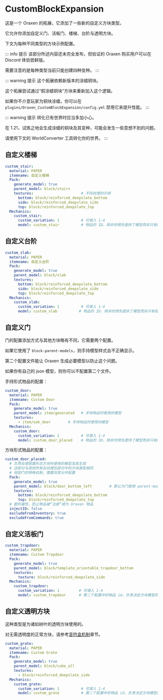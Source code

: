 # CustomBlockExpansion

这是一个 Oraxen 的拓展，它添加了一些新的自定义方块类型。

它允许你添加自定义门、活板门、楼梯、台阶与透明方块。

下文为每种不同类型的方块示例配置。

::: info 提示
该部分所述内容还未完全发布，但验证的 Oraxen 购买用户可以在 Discord 体验尝鲜版。

需要注意的是每种类型当前只能创建四种变种。
:::

::: warning 提示
这个拓展依赖新版本的涂蜡铜块。

这个拓展尝试通过“假涂蜡铜块”方块来重新加入这个逻辑。

如果你不介意玩家为铜块涂蜡，你可以在 `plugins/Oraxen_CustomBlockExpansion/config.yml` 禁用它来提升性能。
:::

::: warning 提示
转化已有世界时应当多加小心。

在 1.21，试炼之地会生成涂蜡的铜块及其变种，可能会发生一些意想不到的问题。

请使用下文的 WorldConverter 工具转化你的世界。
:::

## 自定义楼梯

``` YAML
custom_stair:
  material: PAPER
  itemname: 自定义楼梯
  Pack:
    generate_model: true
    parent_model: block/stairs
    textures:                      # 不同纹理的示例
      bottom: block/reinforced_deepslate_bottom
      side: block/reinforced_deepslate_side
      top: block/reinforced_deepslate_top
  Mechanics:
    custom_stair:
      custom_variation: 1          # 可填入 1-4 
      model: custom_stair          # 物品的 ID，除非你预先提供了模型而非只有贴图
```

## 自定义台阶

``` YAML
custom_slab:
  material: PAPER
  itemname: 自定义台阶
  Pack:
    generate_model: true
    parent_model: block/slab
    textures:
      bottom: block/reinforced_deepslate_bottom
      side: block/reinforced_deepslate_side
      top: block/reinforced_deepslate_top
  Mechanics:
    custom_slab:
      custom_variation: 1          # 可填入 1-4 
      model: custom_slab          # 物品的 ID，除非你预先提供了模型而非只有贴图
```

## 自定义门

门的配置添加方式与其他方块略有不同，它需要两个配置。

如果它使用了 `block-parent-models`，则手持模型样式会不正确显示。

第二个配置文件能让 Oraxen 生成必要模型以防止这个问题。

如果你有自己的 json 模型，则你可以不配置第二个文件。

手持形式物品的配置：

``` YAML
custom_door:
  material: PAPER
  itemname: Custom Door
  Pack:
    generate_model: true
    parent_model: item/generated   # 手持物品时使用的模型
    textures:
      - item/oak_door        # 手持物品时使用的模型
  Mechanics:
    custom_door:
      custom_variation: 1          # 可填入 1-4 
      model: custom_door_placed    # 物品的 ID，除非你预先提供了模型而非只有贴图
```

方块形式物品的配置：

``` YAML
custom_door_placed:
  # 负责处理放置形态方块所使用的模型及其生成
  # 这部分与其他所有在纹理包部分中的方块类型相同
  # 但因门的特殊机制，需要将其分开配置
  Pack:
    generate_model: true
    parent_model: block/door_bottom_left        # 默认为门使用 parent-model
    textures:
      bottom: block/reinforced_deepslate_bottom
      top: block/reinforced_deepslate_top
  # 额外属性，防止物品被“注册”成为 Oraxen 物品
  injectID: false
  excludeFromInventory: true
  excludeFromCommands: true
```

## 自定义活板门

``` YAML
custom_trapdoor:
  material: PAPER
  itemname: Custom Trapdoor
  Pack:
    generate_model: true
    parent_model: block/template_orientable_trapdoor_bottom
    textures:
      texture: block/reinforced_deepslate_side
  Mechanics:
    custom_trapdoor:
      custom_variation: 1         # 可填入 1-4
      model: custom_trapdoor      # 第二个配置中的物品 id，负责决定方块模型的生成
```

## 自定义透明方块

这种类型是为诸如树叶的透明方块使用的。

对无需透明度的正常方块，请参考[音符盒机制](mechanics.noteblock-mechanic.md)章节。

``` YAML
custom_grate:
  material: PAPER
  itemname: Custom Grate
  Pack:
    generate_model: true
    parent_model: block/cube_all
    textures:
      - block/reinforced_deepslate_side
  Mechanics:
    custom_grate:
      custom_variation: 1          # 可填入 1-4
      model: custom_grate          # 第二个配置中的物品 id，负责决定方块模型的生成
```